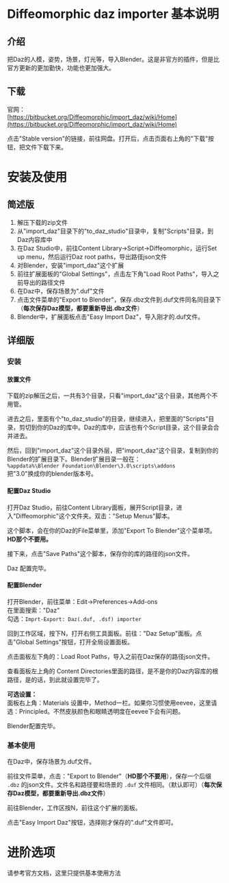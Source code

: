# Diffeomorphic daz importer 基本说明
## 介绍
把Daz的人模，姿势，场景，灯光等，导入Blender。这是非官方的插件，但是比官方更新的更加勤快，功能也更加强大。   

## 下载
官网：  
[https://bitbucket.org/Diffeomorphic/import_daz/wiki/Home](https://bitbucket.org/Diffeomorphic/import_daz/wiki/Home)  

点击"Stable version"的链接，前往网盘。打开后，点击页面右上角的"下载"按钮，把文件下载下来。   

# 安装及使用
## 简述版
1. 解压下载的zip文件
2. 从"import_daz"目录下的"to_daz_studio"目录中，复制"Scripts"目录，到Daz内容库中
3. 在Daz Studio中，前往Content Library->Script->Diffeomorphic，运行Set up menu，然后运行Daz root paths，导出路径json文件
4. 对Blender，安装"import_daz"这个扩展
5. 前往扩展面板的"Global Settings"，点击左下角"Load Root Paths"，导入之前导出的路径文件
6. 在Daz中，保存场景为".duf"文件
7. 点击文件菜单的"Export to Blender"，保存.dbz文件到.duf文件同名同目录下（**每次保存Daz模型，都要重新导出.dbz文件**）  
8. Blender中，扩展面板点击"Easy Import Daz"，导入刚才的.duf文件。  


## 详细版
### 安装
#### 放置文件
下载的zip解压之后，一共有3个目录，只看"import_daz"这个目录，其他两个不用管。    

进去之后，里面有个"to_daz_studio"的目录，继续进入，把里面的"Scripts"目录，剪切到你的Daz的库中。Daz的库中，应该也有个Script目录，这个目录会合并进去。  

然后，回到"import_daz"这个目录外层，把"import_daz"这个目录，复制到你的Blender的扩展目录下。Blender扩展目录一般在：  
`%appdata%\Blender Foundation\Blender\3.0\scripts\addons`   
把"3.0"换成你的blender版本号。  

#### 配置Daz Studio
打开Daz Studio，前往Content Library面板，展开Script目录，进入"Diffeomorphic"这个文件夹。双击："Setup Menus"脚本。   

这个脚本，会在你的Daz的File菜单里，添加"Export To Blender"这个菜单项。**HD那个不要用。**    

接下来，点击"Save Paths"这个脚本，保存你的库的路径的json文件。  

Daz 配置完毕。  

#### 配置Blender
打开Blender，前往菜单：Edit->Preferences->Add-ons  
在里面搜索："Daz"  
勾选：`Imprt-Export: Daz(.duf, .dsf) importer`

回到工作区域，按下N，打开右侧工具面板。前往："Daz Setup"面板。点击"Global Settings"按钮，打开全局设置面板。   

点击面板左下角的：Load Root Paths，导入之前在Daz保存的路径json文件。  

查看面板左上角的 Content Directories里面的路径，是不是你的Daz内容库的根路径，是的话，到此就设置完毕了。  

**可选设置：**    
面板右上角：Materials 设置中，Method一栏。如果你习惯使用eevee，这里请选：Principled。不然皮肤颜色和眼睛透明度在eevee下会有问题。  


Blender配置完毕。  

### 基本使用
在Daz中，保存场景为.duf文件。  

前往文件菜单，点击："Export to Blender"（**HD那个不要用**），保存一个后缀 `.dbz` 的json文件。文件名和路径要和场景的 `.duf` 文件相同。（默认即可）（**每次保存Daz模型，都要重新导出.dbz文件**）    

前往Blender，工作区按N，前往这个扩展的面板。  

点击"Easy Import Daz"按钮，选择刚才保存的".duf"文件即可。  


# 进阶选项
请参考官方文档，这里只提供基本使用方法  


